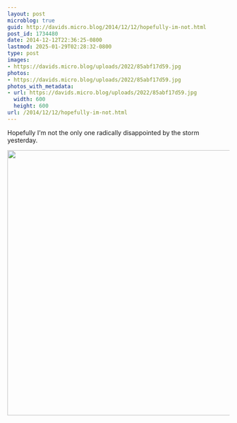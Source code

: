 ```yaml
---
layout: post
microblog: true
guid: http://davids.micro.blog/2014/12/12/hopefully-im-not.html
post_id: 1734480
date: 2014-12-12T22:36:25-0800
lastmod: 2025-01-29T02:28:32-0800
type: post
images:
- https://davids.micro.blog/uploads/2022/85abf17d59.jpg
photos:
- https://davids.micro.blog/uploads/2022/85abf17d59.jpg
photos_with_metadata:
- url: https://davids.micro.blog/uploads/2022/85abf17d59.jpg
  width: 600
  height: 600
url: /2014/12/12/hopefully-im-not.html
---
```

Hopefully I'm not the only one radically disappointed by the storm yesterday.

<img src="/uploads/2022/85abf17d59.jpg" width="600" height="600" alt="">
